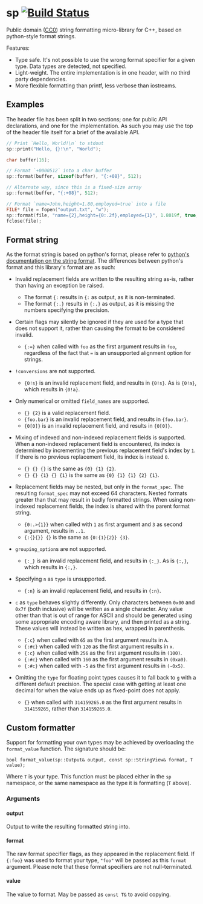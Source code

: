sp [![Build Status](https://travis-ci.org/rhoot/sp.svg?branch=master)](https://travis-ci.org/rhoot/sp)
==

Public domain ([CC0]) string formatting micro-library for C++, based on
python-style format strings.

Features:

* Type safe. It's not possible to use the wrong format specifier for a given
  type.
  Data types are detected, not specified.
* Light-weight. The entire implementation is in one header, with no third party
  dependencies.
* More flexible formatting than printf, less verbose than iostreams.

Examples
--------

The header file has been split in two sections; one for public API
declarations, and one for the implementation. As such you may use the top of
the header file itself for a brief of the available API.

```cpp
// Print `Hello, World!\n` to stdout
sp::print("Hello, {}!\n", "World");
```

```cpp
char buffer[16];

// Format `+0000512` into a char buffer
sp::format(buffer, sizeof(buffer), "{:+08}", 512);

// Alternate way, since this is a fixed-size array
sp::format(buffer, "{:+08}", 512);
```

```cpp
// Format `name=John,height=1.80,employed=true` into a file
FILE* file = fopen("output.txt", "w");
sp::format(file, "name={2},height={0:.2f},employed={1}", 1.8019f, true, "John");
fclose(file);
```

Format string
-------------

As the format string is based on python's format, please refer to [python's
documentation on the string format][pyformat]. The differences between python's
format and this library's format are as such:

* Invalid replacement fields are written to the resulting string as-is, rather
  than having an exception be raised.

  * The format `{:` results in `{:` as output, as it is non-terminated.
  * The format `{:.}` results in `{:.}` as output, as it is missing the numbers
    specifying the precision.

* Certain flags may silently be ignored if they are used for a type that does
  not support it, rather than causing the format to be considered invalid.

  * `{:=}` when called with `foo` as the first argument results in `foo`,
    regardless of the fact that `=` is an unsupported alignment option for
    strings.

* `!conversions` are not supported.

  * `{0!s}` is an invalid replacement field, and results in `{0!s}`. As is
    `{0!a}`, which results in `{0!a}`.

* Only numerical or omitted `field_name`s are supported.

  * `{} {2}` is a valid replacement field.
  * `{foo.bar}` is an invalid replacement field, and results in `{foo.bar}`.
  * `{0[0]}` is an invalid replacement field, and results in `{0[0]}`.

* Mixing of indexed and non-indexed replacement fields is supported. When a
  non-indexed replacement field is encountered, its index is determined by
  incrementing the previous replacement field's index by `1`. If there is no
  previous replacement field, its index is instead `0`.

  * `{} {} {}` is the same as `{0} {1} {2}`.
  * `{} {} {1} {} {1}` is the same as `{0} {1} {1} {2} {1}`.

* Replacement fields may be nested, but only in the `format_spec`. The
  resulting `format_spec` may not exceed 64 characters. Nested formats greater
  than that may result in badly formatted strings. When using non-indexed
  replacement fields, the index is shared with the parent format string.

  * `{0:.>{1}}` when called with `1` as first argument and `3` as second
    argument, results in `..1`.
  * `{:{}{}} {}` is the same as `{0:{1}{2}} {3}`.

* `grouping_option`s are not supported.

  * `{:_}` is an invalid replacement field, and results in `{:_}`. As is
    `{:,}`, which results in `{:,}`.

* Specifying `n` as `type` is unsupported.

  * `{:n}` is an invalid replacement field, and results in `{:n}`.

* `c` as `type` behaves slightly differently. Only characters between `0x00`
  and `0x7f` (both inclusive) will be written as a single character. Any value
  other than that is out of range for ASCII and should be generated using some
  appropriate encoding aware library, and then printed as a string. These
  values will instead be written as hex, wrapped in parenthesis.

  * `{:c}` when called with `65` as the first argument results in `A`.
  * `{:#c}` when called with `120` as the first argument results in `x`.
  * `{:c}` when called with `256` as the first argument results in `(100)`.
  * `{:#c}` when called with `160` as the first argument results in `(0xa0)`.
  * `{:#c}` when called with `-5` as the first argument results in `(-0x5)`.

* Omitting the `type` for floating point types causes it to fall back to `g`
  with a different default precision. The special case with getting at least
  one decimal for when the value ends up as fixed-point does not apply.

  * `{}` when called with `314159265.0` as the first argument results in
    `314159265`, rather than `314159265.0`.

Custom formatter
----------------

Support for formatting your own types may be achieved by overloading the
`format_value` function. The signature should be:

    bool format_value(sp::Output& output, const sp::StringView& format, T value);

Where `T` is your type. This function must be placed either in the `sp`
namespace, or the same namespace as the type it is formatting (`T` above).

### Arguments

#### output
Output to write the resulting formatted string into.

#### format
The raw format specifier flags, as they appeared in the replacement field. If
`{:foo}` was used to format your type, `"foo"` will be passed as this `format`
argument. Please note that these format specifiers are not null-terminated.

#### value
The value to format. May be passed as `const T&` to avoid copying.


[CC0]:      https://creativecommons.org/publicdomain/zero/1.0/              "CC0"
[pyformat]: https://docs.python.org/3/library/string.html#formatstrings     "Python 3 format string"
